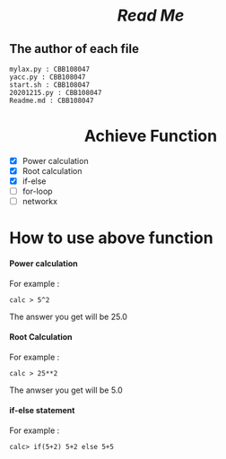# <h1 style="text-align: center"><i> Read Me </i></h1>
## The author of each file 
```
mylax.py : CBB108047
yacc.py : CBB108047
start.sh : CBB108047
20201215.py : CBB108047
Readme.md : CBB108047
```
# <h1 style="text-align:center">Achieve Function</h1>
- [x] Power calculation
- [x] Root calculation
- [x] if-else
- [ ] for-loop
- [ ] networkx
# How to use above function

#### Power calculation
For example :
```
calc > 5^2
```
The answer you get will be 25.0
#### Root Calculation
For example :
```
calc > 25**2
```
The anwser you get will be 5.0
#### if-else statement
For example :
```
calc> if(5+2) 5+2 else 5+5 
```
